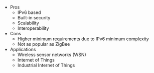 - Pros
	- IPv6 based
	- Built-in security
	- Scalability
	- Interoperability
- Cons
	- Higher minimum requirements due to IPv6 minimum complexity
	- Not as popular as ZigBee
- Applications
	- Wireless sensor networks (WSN)
	- Internet of Things
	- Industrial Internet of Things